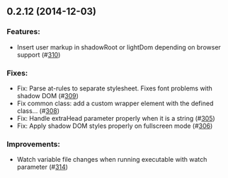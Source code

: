 ## 0.2.12 (2014-12-03)

### Features:

* Insert user markup in shadowRoot or lightDom depending on browser support (#[310](https://github.com/SC5/sc5-styleguide/pull/310))

### Fixes:

* Fix: Parse at-rules to separate stylesheet. Fixes font problems with shadow DOM (#[309](https://github.com/SC5/sc5-styleguide/pull/309))
* Fix common class: add a custom wrapper element with the defined class... (#[308](https://github.com/SC5/sc5-styleguide/pull/308))
* Fix: Handle extraHead parameter properly when it is a string (#[305](https://github.com/SC5/sc5-styleguide/pull/305))
* Fix: Apply shadow DOM styles properly on fullscreen mode (#[306](https://github.com/SC5/sc5-styleguide/pull/306))

### Improvements:

* Watch variable file changes when running executable with watch parameter (#[314](https://github.com/SC5/sc5-styleguide/pull/314))